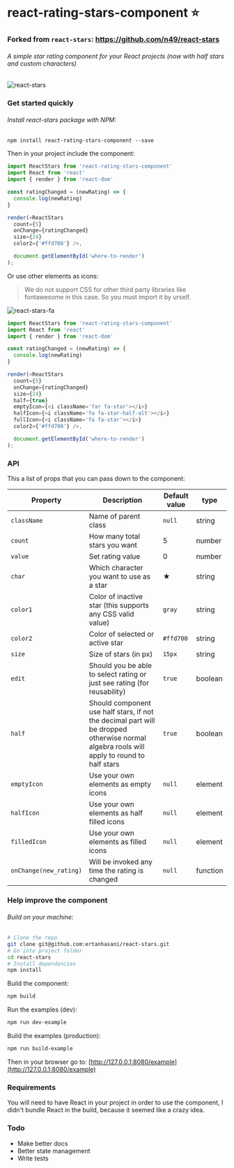 # react-rating-stars-component :star:
### Forked from `react-stars`: https://github.com/n49/react-stars

###### A simple star rating component for your React projects (now with half stars and custom characters)


![react-stars](http://i.imgur.com/VDbzbqF.gif)

### Get started quickly

###### Install react-stars package with NPM:
`npm install react-rating-stars-component --save`

Then in your project include the component:

```javascript
import ReactStars from 'react-rating-stars-component'
import React from 'react'
import { render } from 'react-dom'

const ratingChanged = (newRating) => {
  console.log(newRating)
}

render(<ReactStars
  count={5}
  onChange={ratingChanged}
  size={24}
  color2={'#ffd700'} />,

  document.getElementById('where-to-render')
);
```

Or use other elements as icons:
> We do not support CSS for other third party libraries like fontawesome in this case. So you must import it by urself.


![react-stars-fa](https://i.imgur.com/ko9NNRH.gif)


```javascript
import ReactStars from 'react-rating-stars-component'
import React from 'react'
import { render } from 'react-dom'

const ratingChanged = (newRating) => {
  console.log(newRating)
}

render(<ReactStars
  count={5}
  onChange={ratingChanged}
  size={24}
  half={true}
  emptyIcon={<i className='far fa-star'></i>}
  halfIcon={<i className='fa fa-star-half-alt'></i>}
  fullIcon={<i className='fa fa-star'></i>}
  color2={'#ffd700'} />,

  document.getElementById('where-to-render')
);
```
### API

This a list of props that you can pass down to the component:

| Property | Description | Default value | type |
| -------- | ----------- | ------------- | ---- |
| `className`  | Name of parent class | `null` | string |
| `count`  | How many total stars you want  | 5 | number |
| `value`  | Set rating value  | 0 | number |
| `char` | Which character you want to use as a star | ★ | string |
| `color1` | Color of inactive star (this supports any CSS valid value) | `gray` | string |
| `color2` | Color of selected or active star | `#ffd700` | string |
| `size` | Size of stars (in px) | `15px` | string |
| `edit` | Should you be able to select rating or just see rating (for reusability) | `true` | boolean |
| `half` | Should component use half stars, if not the decimal part will be dropped otherwise normal algebra rools will apply to round to half stars | `true` | boolean|
|`emptyIcon`| Use your own elements as empty icons | `null` | element |
|`halfIcon`| Use your own elements as half filled icons | `null` | element |
|`filledIcon`| Use your own elements as filled icons | `null` | element |
| `onChange(new_rating)` | Will be invoked any time the rating is changed | `null` | function |

### Help improve the component
###### Build on your machine:
```bash
# Clone the repo
git clone git@github.com:ertanhasani/react-stars.git
# Go into project folder
cd react-stars
# Install dependancies
npm install
```
Build the component:
```bash
npm build
```
Run the examples (dev):
```bash
npm run dev-example
```
Build the examples (production):
```bash
npm run build-example
```

Then in your browser go to: [http://127.0.0.1:8080/example](http://127.0.0.1:8080/example)

### Requirements

You will need to have React in your project in order to use the component, I didn't bundle React in the build, because it seemed like a crazy idea.

### Todo

* Make better docs
* Better state management
* Write tests
